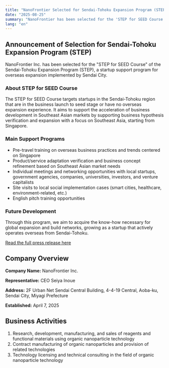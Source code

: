 ```yaml
---
title: "NanoFrontier Selected for Sendai-Tohoku Expansion Program (STEP)"
date: "2025-08-25"
summary: "NanoFrontier has been selected for the 'STEP for SEED Course' of the startup support program for overseas expansion, receiving support to accelerate business development in Southeast Asian markets."
lang: "en"
---
```


## Announcement of Selection for Sendai-Tohoku Expansion Program (STEP)

NanoFrontier Inc. has been selected for the "STEP for SEED Course" of the Sendai-Tohoku Expansion Program (STEP), a startup support program for overseas expansion implemented by Sendai City.

### About STEP for SEED Course

The STEP for SEED Course targets startups in the Sendai-Tohoku region that are in the business launch to seed stage or have no overseas expansion experience. It aims to support the acceleration of business development in Southeast Asian markets by supporting business hypothesis verification and expansion with a focus on Southeast Asia, starting from Singapore.

### Main Support Programs

- Pre-travel training on overseas business practices and trends centered on Singapore
- Product/service adaptation verification and business concept refinement based on Southeast Asian market needs
- Individual meetings and networking opportunities with local startups, government agencies, companies, universities, investors, and venture capitalists
- Site visits to local social implementation cases (smart cities, healthcare, environment-related, etc.)
- English pitch training opportunities

### Future Development

Through this program, we aim to acquire the know-how necessary for global expansion and build networks, growing as a startup that actively operates overseas from Sendai-Tohoku.

[Read the full press release here](https://prtimes.jp/main/html/rd/p/000000132.000115262.html)

## Company Overview

**Company Name:** NanoFrontier Inc.

**Representative:** CEO Seiya Inoue

**Address:** 2F Urban Net Sendai Central Building, 4-4-19 Central, Aoba-ku, Sendai City, Miyagi Prefecture

**Established:** April 7, 2025

## Business Activities

1. Research, development, manufacturing, and sales of reagents and functional materials using organic nanoparticle technology
2. Contract manufacturing of organic nanoparticles and provision of related technologies
3. Technology licensing and technical consulting in the field of organic nanoparticle technology
